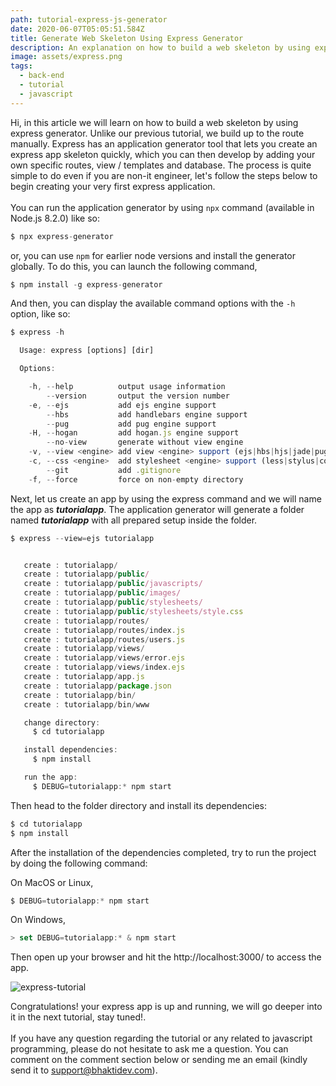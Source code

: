 ```yaml
---
path: tutorial-express-js-generator
date: 2020-06-07T05:05:51.584Z
title: Generate Web Skeleton Using Express Generator
description: An explanation on how to build a web skeleton by using express generator
image: assets/express.png
tags:
  - back-end
  - tutorial
  - javascript
---
```

Hi, in this article we will learn on how to build a web skeleton by using express generator. Unlike our previous tutorial, we build up to the route manually. Express has an application generator tool that lets you create an express app skeleton quickly, which you can then develop by adding your own specific routes, view / templates and database. The process is quite simple to do even if you are non-it engineer, let's follow the steps below to begin creating your very first express application.\
\
You can run the application generator by using `npx` command (available in Node.js 8.2.0) like so:

```javascript
$ npx express-generator 
```

or, you can use `npm` for earlier node versions and install the generator globally. To do this, you can launch the following command,

```javascript
$ npm install -g express-generator
```

And then, you can display the available command options with the `-h` option, like so:

```javascript
$ express -h

  Usage: express [options] [dir]

  Options:

    -h, --help          output usage information
        --version       output the version number
    -e, --ejs           add ejs engine support
        --hbs           add handlebars engine support
        --pug           add pug engine support
    -H, --hogan         add hogan.js engine support
        --no-view       generate without view engine
    -v, --view <engine> add view <engine> support (ejs|hbs|hjs|jade|pug|twig|vash) (defaults to jade)
    -c, --css <engine>  add stylesheet <engine> support (less|stylus|compass|sass) (defaults to plain css)
        --git           add .gitignore
    -f, --force         force on non-empty directory
```

Next, let us create an app by using the express command and we will name the app as ***tutorialapp***. The application generator will generate a folder named ***tutorialapp*** with all prepared setup inside the folder. 

```javascript
$ express --view=ejs tutorialapp


   create : tutorialapp/
   create : tutorialapp/public/
   create : tutorialapp/public/javascripts/
   create : tutorialapp/public/images/
   create : tutorialapp/public/stylesheets/
   create : tutorialapp/public/stylesheets/style.css
   create : tutorialapp/routes/
   create : tutorialapp/routes/index.js
   create : tutorialapp/routes/users.js
   create : tutorialapp/views/
   create : tutorialapp/views/error.ejs
   create : tutorialapp/views/index.ejs
   create : tutorialapp/app.js
   create : tutorialapp/package.json
   create : tutorialapp/bin/
   create : tutorialapp/bin/www

   change directory:
     $ cd tutorialapp

   install dependencies:
     $ npm install

   run the app:
     $ DEBUG=tutorialapp:* npm start

```

Then head to the folder directory and install its dependencies:

```javascript
$ cd tutorialapp
$ npm install
```

After the installation of the dependencies completed, try to run the project by doing the following command:

On MacOS or Linux,

```javascript
$ DEBUG=tutorialapp:* npm start
```

On Windows,

```javascript
> set DEBUG=tutorialapp:* & npm start
```

Then open up your browser and hit the http://localhost:3000/ to access the app.

![express-tutorial](assets/express-tutorial.png "Express Application Generator Result")

Congratulations! your express app is up and running, we will go deeper into it in the next tutorial, stay tuned!.\
\
If you have any question regarding the tutorial or any related to javascript programming, please do not hesitate to ask me a question. You can comment on the comment section below or sending me an email (kindly send it to support@bhaktidev.com).
